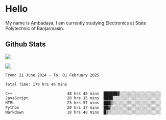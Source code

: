 # Hello

My name is Ambadaya, I am currently studying Electronics at State Polytechnic of Banjarmasin.

## Github Stats
![](https://komarev.com/ghpvc/?username=vorkey&color=41B883&style=for-the-badge)

![](https://readme-stat-vorkey.vercel.app/api/top-langs/?username=vorkey&theme=vue-dark&count_private=true&langs_count=6&size_weight=0.75&count_weight=0.25&layout=compact)

<!-- 
- 👯 I’m looking to collaborate on ... 
- 🤔 I’m looking for help with ...
- 💬 Ask me about ...
- 📫 How to reach me: ...
- 😄 Pronouns: ...
- ⚡ Fun fact: ... -->

<!--START_SECTION:waka-->

```txt
From: 21 June 2024 - To: 01 February 2025

Total Time: 179 hrs 46 mins

C++                        48 hrs 48 mins  ██████▓░░░░░░░░░░░░░░░░░░   26.79 %
JavaScript                 28 hrs 15 mins  ████░░░░░░░░░░░░░░░░░░░░░   15.50 %
HTML                       23 hrs 57 mins  ███▒░░░░░░░░░░░░░░░░░░░░░   13.15 %
Python                     20 hrs 17 mins  ██▓░░░░░░░░░░░░░░░░░░░░░░   11.13 %
Markdown                   10 hrs 48 mins  █▒░░░░░░░░░░░░░░░░░░░░░░░   05.93 %
```

<!--END_SECTION:waka-->
